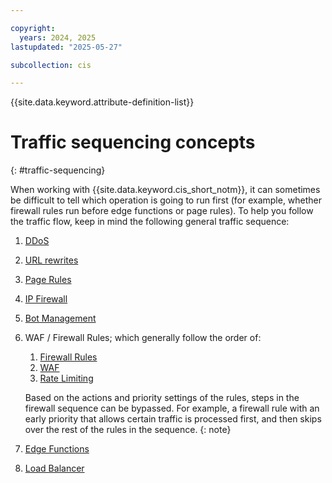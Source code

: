 ```yaml
---

copyright:
  years: 2024, 2025
lastupdated: "2025-05-27"

subcollection: cis

---
```


{{site.data.keyword.attribute-definition-list}}

# Traffic sequencing concepts
{: #traffic-sequencing}

When working with {{site.data.keyword.cis_short_notm}}, it can sometimes be difficult to tell which operation is going to run first (for example, whether firewall rules run before edge functions or page rules). To help you follow the traffic flow, keep in mind the following general traffic sequence:

1. [DDoS](/docs/cis?topic=cis-distributed-denial-of-service-ddos-attack-concepts)
1. [URL rewrites](/docs/cis?topic=cis-url-normalization)
1. [Page Rules](/docs/cis?topic=cis-about-firewall-rules)
1. [IP Firewall](/docs/cis?topic=cis-actions)
1. [Bot Management](/docs/cis?topic=cis-about-bot-mgmt)
1. WAF / Firewall Rules; which generally follow the order of:
   1. [Firewall Rules](/docs/cis?topic=cis-about-firewall-rules)
   1. [WAF](/docs/cis?topic=cis-waf-actions)
   1. [Rate Limiting](/docs/cis?topic=cis-cis-rate-limiting)

    Based on the actions and priority settings of the rules, steps in the firewall sequence can be bypassed. For example, a firewall rule with an early priority that allows certain traffic is processed first, and then skips over the rest of the rules in the sequence.
    {: note}

1. [Edge Functions](/docs/cis?topic=cis-working-with-edge-functions)
1. [Load Balancer](/docs/cis?topic=cis-configure-glb)
